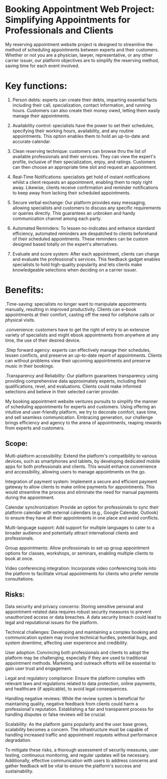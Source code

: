 # Booking Appointment Web Project: Simplifying Appointments for Professionals and Clients

My reserving appointment website project is designed to streamline the method of scheduling appointments between experts and their customers. Whether or not you are a physician, lawyer, representative, or any other carrier issuer, our platform objectives are to simplify the reserving method, saving time for each event involved.

# Key functions:

1. Person debts: experts can create their debts, imparting essential facts including their call, specialization, contact information, and running hours. Customers can also create their money owed, letting them easily manage their appointments.

2. Availability control: specialists have the power to set their schedules, specifying their working hours, availability, and any routine appointments. This option enables them to hold an up-to-date and accurate calendar.

3. Clean reserving technique: customers can browse thru the list of available professionals and their services. They can view the expert's profile, inclusive of their specialization, enjoy, and ratings. Customers can then choose an appropriate time slot and request an appointment.

4. Real-Time Notifications: specialists get hold of instant notifications whilst a client requests an appointment, enabling them to reply right away. Likewise, clients receive confirmation and reminder notifications to keep away from lacking their scheduled appointments.

5. Secure verbal exchange: Our platform provides easy messaging, allowing specialists and customers to discuss any specific requirements or queries directly. This guarantees an unbroken and handy communication channel among each party.

6. Automated Reminders: To lessen no-indicates and enhance standard efficiency, automated reminders are despatched to clients beforehand of their scheduled appointments. These reminders can be custom designed based totally on the expert's alternatives.

7. Evaluate and score system: After each appointment, clients can charge and evaluate the professional's services. This feedback gadget enables specialists to hold high-quality popularity and lets clients make knowledgeable selections when deciding on a carrier issuer.

# Benefits:

.Time-saving: specialists no longer want to manipulate appointments manually, resulting in improved productivity. Clients can e-book appointments at their comfort, casting off the need for cellphone calls or physical visits.

.convenience: customers have to get the right of entry to an extensive variety of specialists and might ebook appointments from anywhere at any time, the use of their desired device.

.Step forward agency: experts can effectively manage their schedules, lessen conflicts, and preserve an up-to-date report of appointments. Clients can without problems view their upcoming appointments and preserve music in their bookings.

.Transparency and Reliability: Our platform guarantees transparency using providing comprehensive data approximately experts, including their qualifications, revel, and evaluations. Clients could make informed selections and believe in their selected carrier provider.

My booking appointment website ventures pursuits to simplify the manner of scheduling appointments for experts and customers. Using offering an intuitive and user-friendly platform, we try to decorate comfort, save time, and sell seamless communication. Embracing generation, our challenge brings efficiency and agency to the arena of appointments, reaping rewards from experts and customers.

## Scope:

Multi-platform accessibility: Extend the platform's compatibility to various devices, such as smartphones and tablets, by developing dedicated mobile apps for both professionals and clients. This would enhance convenience and accessibility, allowing users to manage appointments on the go.

Integration of payment system: Implement a secure and efficient payment gateway to allow clients to make online payments for appointments. This would streamline the process and eliminate the need for manual payments during the appointment.

Calendar synchronization: Provide an option for professionals to sync their platform calendar with external calendars (e.g., Google Calendar, Outlook) to ensure they have all their appointments in one place and avoid conflicts.

Multi-language support: Add support for multiple languages to cater to a broader audience and potentially attract international clients and professionals.

Group appointments: Allow professionals to set up group appointment options for classes, workshops, or seminars, enabling multiple clients to book at once.

Video conferencing integration: Incorporate video conferencing tools into the platform to facilitate virtual appointments for clients who prefer remote consultations.

## Risks:

Data security and privacy concerns: Storing sensitive personal and appointment-related data requires robust security measures to prevent unauthorized access or data breaches. A data security breach could lead to legal and reputational issues for the platform.

Technical challenges: Developing and maintaining a complex booking and communication system may involve technical hurdles, potential bugs, and system downtime, affecting user experience and credibility.

User adoption: Convincing both professionals and clients to adopt the platform may be challenging, especially if they are used to traditional appointment methods. Marketing and outreach efforts will be essential to gain user trust and engagement.

Legal and regulatory compliance: Ensure the platform complies with relevant laws and regulations related to data protection, online payments, and healthcare (if applicable), to avoid legal consequences.

Handling negative reviews: While the review system is beneficial for maintaining quality, negative feedback from clients could harm a professional's reputation. Establishing a fair and transparent process for handling disputes or false reviews will be crucial.

Scalability: As the platform gains popularity and the user base grows, scalability becomes a concern. The infrastructure must be capable of handling increased traffic and appointment requests without performance degradation.

To mitigate these risks, a thorough assessment of security measures, user testing, continuous monitoring, and regular updates will be necessary. Additionally, effective communication with users to address concerns and gather feedback will be vital to ensure the platform's success and sustainability.
